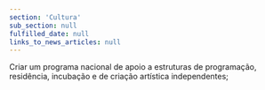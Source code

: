 ```yaml
---
section: 'Cultura'
sub_section: null
fulfilled_date: null
links_to_news_articles: null
---
```


Criar um programa nacional de apoio a estruturas de programação, residência, incubação e de criação artística independentes;